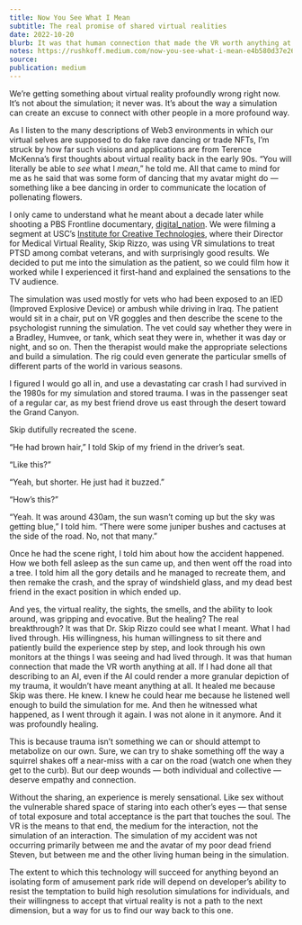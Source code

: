 ```yaml
---
title: Now You See What I Mean
subtitle: The real promise of shared virtual realities
date: 2022-10-20
blurb: It was that human connection that made the VR worth anything at all.
notes: https://rushkoff.medium.com/now-you-see-what-i-mean-e4b580d37e26
source:
publication: medium
---
```


We’re getting something about virtual reality profoundly wrong right now. It’s not about the simulation; it never was. It’s about the way a simulation can create an excuse to connect with other people in a more profound way.

As I listen to the many descriptions of Web3 environments in which our virtual selves are supposed to do fake rave dancing or trade NFTs, I’m struck by how far such visions and applications are from Terence McKenna’s first thoughts about virtual reality back in the early 90s. “You will literally be able to _see_ what I _mean_,” he told me. All that came to mind for me as he said that was some form of dancing that my avatar might do — something like a bee dancing in order to communicate the location of pollenating flowers.

I only came to understand what he meant about a decade later while shooting a PBS Frontline documentary, [digital_nation](https://www.pbs.org/wgbh/frontline/documentary/digitalnation/). We were filming a segment at USC’s [Institute for Creative Technologies](https://ict.usc.edu/), where their Director for Medical Virtual Reality, Skip Rizzo, was using VR simulations to treat PTSD among combat veterans, and with surprisingly good results. We decided to put me into the simulation as the patient, so we could film how it worked while I experienced it first-hand and explained the sensations to the TV audience.

The simulation was used mostly for vets who had been exposed to an IED (Improved Explosive Device) or ambush while driving in Iraq. The patient would sit in a chair, put on VR goggles and then describe the scene to the psychologist running the simulation. The vet could say whether they were in a Bradley, Humvee, or tank, which seat they were in, whether it was day or night, and so on. Then the therapist would make the appropriate selections and build a simulation. The rig could even generate the particular smells of different parts of the world in various seasons.

I figured I would go all in, and use a devastating car crash I had survived in the 1980s for my simulation and stored trauma. I was in the passenger seat of a regular car, as my best friend drove us east through the desert toward the Grand Canyon.

Skip dutifully recreated the scene.

“He had brown hair,” I told Skip of my friend in the driver’s seat.

“Like this?”

“Yeah, but shorter. He just had it buzzed.”

“How’s this?”

“Yeah. It was around 430am, the sun wasn’t coming up but the sky was getting blue,” I told him. “There were some juniper bushes and cactuses at the side of the road. No, not that many.”

Once he had the scene right, I told him about how the accident happened. How we both fell asleep as the sun came up, and then went off the road into a tree. I told him all the gory details and he managed to recreate them, and then remake the crash, and the spray of windshield glass, and my dead best friend in the exact position in which ended up.

And yes, the virtual reality, the sights, the smells, and the ability to look around, was gripping and evocative. But the healing? The real breakthrough? It was that Dr. Skip Rizzo could see what I meant. What I had lived through. His willingness, his human willingness to sit there and patiently build the experience step by step, and look through his own monitors at the things I was seeing and had lived through. It was that human connection that made the VR worth anything at all. If I had done all that describing to an AI, even if the AI could render a more granular depiction of my trauma, it wouldn’t have meant anything at all. It healed me because Skip was there. He knew. I knew he could hear me because he listened well enough to build the simulation for me. And then he witnessed what happened, as I went through it again. I was not alone in it anymore. And it was profoundly healing.

This is because trauma isn’t something we can or should attempt to metabolize on our own. Sure, we can try to shake something off the way a squirrel shakes off a near-miss with a car on the road (watch one when they get to the curb). But our deep wounds — both individual and collective — deserve empathy and connection.

Without the sharing, an experience is merely sensational. Like sex without the vulnerable shared space of staring into each other’s eyes — that sense of total exposure and total acceptance is the part that touches the soul. The VR is the means to that end, the medium for the interaction, not the simulation of an interaction. The simulation of my accident was not occurring primarily between me and the avatar of my poor dead friend Steven, but between me and the other living human being in the simulation.

The extent to which this technology will succeed for anything beyond an isolating form of amusement park ride will depend on developer’s ability to resist the temptation to build high resolution simulations for individuals, and their willingness to accept that virtual reality is not a path to the next dimension, but a way for us to find our way back to this one.
